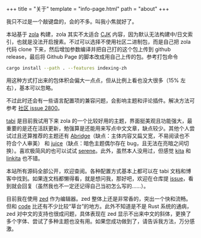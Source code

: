 +++
title = "关于"
template = "info-page.html"
path = "about"
+++

我只不过是一个敲键盘的，会的不多。叫我小焦就好了。

本站基于 [zola](https://www.getzola.org/) 构建，zola 其实不太适合 [CJK](https://zh.wikipedia.org/wiki/%E4%B8%AD%E6%97%A5%E9%9F%A9%E6%B1%89%E5%AD%97) 内容，因为默认无法构建中/日文索引，也就是没法开启搜素。不过可以选择不使用社区二进制包，而是自己把 zola 代码 clone 下来，然后增加参数编译并把自己打的这个包上传到 github release，最后将 Github Page 的脚本改成用自己上传的包。参考打包命令
```sh
cargo install --path . --features indexing-zh 
```
用这种方式打出来的包体积会偏大一点点，但从比例上看也没大很多（15% 左右），基本可以忽略。

不过此时还会有一些语言配置项的兼容问题，会影响主题和评论插件。解决方法可参考 [社区 issue 2800](https://github.com/getzola/zola/issues/2800)。

[tabi](https://welpo.github.io/tabi/) 是目前我试用下来 zola 的一个比较好用的主题，界面挺美观且功能强大，最重要的是还在活跃更新，勉强算是还能用来写点中文文章，缺点较少。其他个人尝试过且还算推荐的主题还有 [Abridge](https://abridge.pages.dev/)（缺点：主体内容又扁又宽，不易阅读也不符合个人审美） 和 [juice](https://juice.huhu.io/)（缺点：暗色主题偶尔存在 bug，且无法在亮暗之间切换）。喜欢极简风的也可以试试 [serene](https://serene-demo.pages.dev/)。此外，虽然本人没用过，但感觉 [kita](https://github.com/st1020/kita) 和 [linkita](https://github.com/salif/linkita) 也不错。

本站所有源码全部公开，欢迎查阅。各种配置方式基本上都可以在 tabi 文档和博客中找到。如果连文档都懒得看，就是想问我，那好吧，欢迎在仓库提 [issue](https://github.com/mxdzs0612/mxdzs0612.github.io/issues)，看到就会回复（虽然我也不一定还记得自己当初怎么写的……）。

目前我在使用 [zed](https://github.com/zed-industries/zed) 作为编辑器。zed 整体上还是非常香的，突出一个快和流畅。但和 [code](https://github.com/microsoft/vscode) 比还有不少比较“草台”的地方。此外不知道是不是 Rust 系统的通病，zed 对中文的支持也很成问题，具体表现在 zed 显示不出来中文的斜体，更换了多个字体、尝试了多种主题也没有用。如果您成功做到了，请告诉我方法，万分感激。
